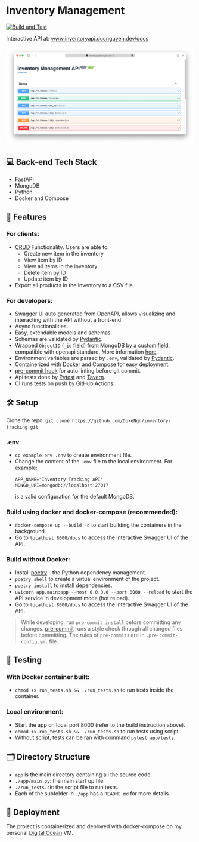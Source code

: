 # Inventory Management
[![Build and Test](https://github.com/DukeNgn/inventory-tracking/actions/workflows/ci.yml/badge.svg?branch=main&event=push)](https://github.com/DukeNgn/inventory-tracking/actions/workflows/ci.yml)

Interactive API at: www.inventoryapi.ducnguyen.dev/docs

<p align="center">
    <img src="./docs/demo_swaggerUI.png" />
</p>

## :computer: Back-end Tech Stack
+ FastAPI
+ MongoDB
+ Python
+ Docker and Compose

## :star2: Features

### For clients:
+ [CRUD](https://en.wikipedia.org/wiki/Create,_read,_update_and_delete) Functionality. Users are able to:
  + Create new item in the inventory
  + View item by ID
  + View all items in the inventory
  + Delete item by ID
  + Update item by ID
+ Export all products in the inventory to a CSV file.

### For developers:
+ [Swagger UI](https://swagger.io/tools/swagger-ui) auto generated from OpenAPI, allows visualizing and interacting with the API without a front-end.
+ Async functionalities.
+ Easy, extendable models and schemas.
+ Schemas are validated by [Pydantic](https://pydantic-docs.helpmanual.io/).
+ Wrapped `ObjectID` (`_id` field) from MongoDB by a custom field, compatible with openapi standard. More information [here](https://github.com/tiangolo/fastapi/issues/1515).
+ Environment variables are parsed by `.env`, validated by [Pydantic](https://pydantic-docs.helpmanual.io/).
+ Containerized with [Docker](https://www.docker.com/) and [Compose](https://docs.docker.com/compose/) for easy deployment.
+ [pre-commit hook](https://pre-commit.com/) for auto linting before git commit.
+ Api tests done by [Pytest](https://docs.pytest.org/) and [Tavern](https://taverntesting.github.io).
+ CI runs tests on push by GitHub Actions.

## :hammer_and_wrench: Setup
Clone the repo: `git clone https://github.com/DukeNgn/inventory-tracking.git`
### .env
+ `cp example.env .env` to create environment file.
+ Change the content of the `.env` file to the local environment. For example:
    ```
    APP_NAME="Inventory Tracking API"
    MONGO_URI=mongodb://localhost:27017
    ```
    is a valid configuration for the default MongoDB.

### Build using docker and docker-compose (recommended):

+ `docker-compose up --build -d` to start building the containers in the background.
+ Go to `localhost:8000/docs` to access the interactive Swagger UI of the API.

### Build without Docker:

+ Install [poetry](https://python-poetry.org/) - the Python dependency management.
+ `poetry shell` to create a virtual environment of the project.
+ `poetry install` to install dependencies.
+ `uvicorn app.main:app --host 0.0.0.0 --port 8000 --reload` to start the API service in development mode (hot reload).
+ Go to `localhost:8000/docs` to access the interactive Swagger UI of the API.

> While developing, run `pre-commit install` before committing any changes. [pre-commit](https://pre-commit.com/) runs a style check through all changed files before committing. The rules of `pre-commits` are in `.pre-commit-config.yml` file.

## :test_tube: Testing

### With Docker container built:
+ `chmod +x run_tests.sh && ./run_tests.sh` to run tests inside the container.
### Local environment:
+ Start the app on local port 8000 (refer to the build instruction above).
+ `chmod +x run_tests.sh && ./run_tests.sh` to run tests using script.
+ Without script, tests can be ran with command `pytest app/tests`.

## :card_index_dividers: Directory Structure
+ `app` is the main directory containing all the source code.
+ `./app/main.py`: the main start up file.
+ `./run_tests.sh`: the script file to run tests.
+ Each of the subfolder in `./app` has a `README.md` for more details.

## :whale: Deployment
The project is containerized and deployed with docker-compose on my personal [Digital Ocean](https://www.digitalocean.com/) VM.
